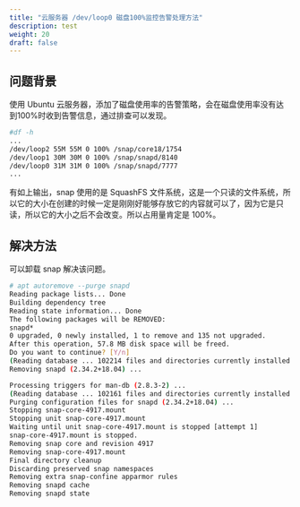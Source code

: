 ```yaml
---
title: "云服务器 /dev/loop0 磁盘100%监控告警处理方法"
description: test
weight: 20
draft: false
---
```


## 问题背景
使用 Ubuntu 云服务器，添加了磁盘使用率的告警策略，会在磁盘使用率没有达到100%时收到告警信息，通过排查可以发现。
```bash
#df -h
...
/dev/loop2 55M 55M 0 100% /snap/core18/1754
/dev/loop1 30M 30M 0 100% /snap/snapd/8140
/dev/loop0 31M 31M 0 100% /snap/snapd/7777
...
```

有如上输出，snap 使用的是 SquashFS 文件系统，这是一个只读的文件系统，所以它的大小在创建的时候一定是刚刚好能够存放它的内容就可以了，因为它是只读，所以它的大小之后不会改变。所以占用量肯定是 100%。

## 解决方法

可以卸载 snap 解决该问题。

```bash
# apt autoremove --purge snapd
Reading package lists... Done
Building dependency tree
Reading state information... Done
The following packages will be REMOVED:
snapd*
0 upgraded, 0 newly installed, 1 to remove and 135 not upgraded.
After this operation, 57.8 MB disk space will be freed.
Do you want to continue? [Y/n]
(Reading database ... 102214 files and directories currently installed.)
Removing snapd (2.34.2+18.04) ...

Processing triggers for man-db (2.8.3-2) ...
(Reading database ... 102161 files and directories currently installed.)
Purging configuration files for snapd (2.34.2+18.04) ...
Stopping snap-core-4917.mount
Stopping unit snap-core-4917.mount
Waiting until unit snap-core-4917.mount is stopped [attempt 1]
snap-core-4917.mount is stopped.
Removing snap core and revision 4917
Removing snap-core-4917.mount
Final directory cleanup
Discarding preserved snap namespaces
Removing extra snap-confine apparmor rules
Removing snapd cache
Removing snapd state
```